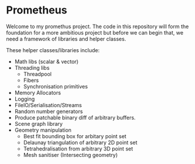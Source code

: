 # Prometheus

Welcome to my promethus project. The code in this repository will form the foundation for a more ambitious project but before we can begin that, we need a framework of libraries and helper classes.

These helper classes/libraries include:
* Math libs (scalar & vector)
* Threading libs
  * Threadpool
  * Fibers
  * Synchronisation primitives
* Memory Allocators
* Logging
* FileIO/Serialisation/Streams
* Random number generators
* Produce patchable binary diff of arbitrary buffers.
* Scene graph library
* Geometry manipulation
  * Best fit bounding box for arbitary point set
  * Delaunay triangulation of arbitrary 2D point set
  * Tetrahedralisation from arbitrary 3D point set
  * Mesh sanitiser (Intersecting geometry)